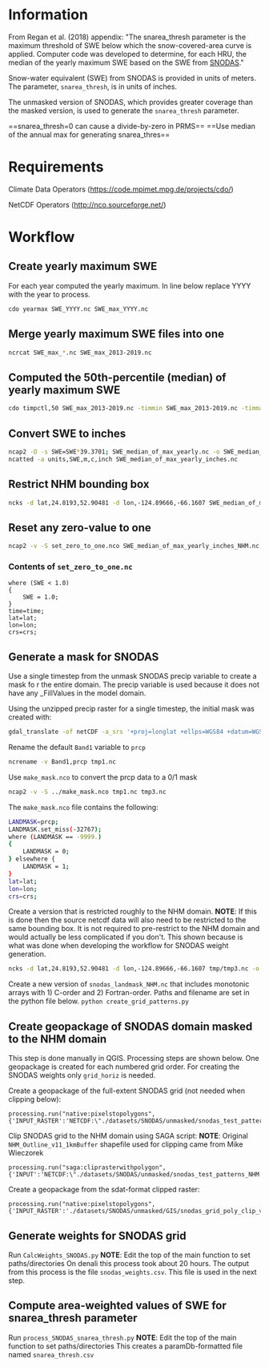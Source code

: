 
# Information
From Regan et al. (2018) appendix: "The snarea_thresh parameter is the maximum threshold of SWE below which the snow-covered-area curve is applied. Computer code was developed to determine, for each HRU, the median of the yearly maximum SWE based on the SWE from [SNODAS](https://nsidc.org/data/g02158)."

Snow-water equivalent (SWE) from SNODAS is provided in units of meters.
The parameter, `snarea_thresh`, is in units of inches. 

The unmasked version of SNODAS, which provides greater coverage than the masked version, is used to generate the `snarea_thresh` parameter. 

==snarea_thresh=0 can cause a divide-by-zero in PRMS==
==Use median of the annual max for generating snarea_thres==

# Requirements
Climate Data Operators (https://code.mpimet.mpg.de/projects/cdo/)

NetCDF Operators (http://nco.sourceforge.net/)

# Workflow
## Create yearly maximum SWE
For each year computed the yearly maximum. In line below replace YYYY with the year to process.
```bash
cdo yearmax SWE_YYYY.nc SWE_max_YYYY.nc
```

## Merge yearly maximum SWE files into one
```bash
ncrcat SWE_max_*.nc SWE_max_2013-2019.nc
```

## Computed the 50th-percentile (median) of yearly maximum SWE
```bash
cdo timpctl,50 SWE_max_2013-2019.nc -timmin SWE_max_2013-2019.nc -timmax SWE_max_2013-2019.nc SWE_median_of_max_yearly.nc
```

## Convert SWE to inches
```bash
ncap2 -O -s SWE=SWE*39.3701; SWE_median_of_max_yearly.nc -o SWE_median_of_max_yearly_inches.nc
ncatted -a units,SWE,m,c,inch SWE_median_of_max_yearly_inches.nc
```

## Restrict NHM bounding box
```bash
ncks -d lat,24.8193,52.90481 -d lon,-124.89666,-66.1607 SWE_median_of_max_yearly_inches.nc -o SWE_median_of_max_yearly_inches_NHM.nc
```

## Reset any zero-value to one
```bash
ncap2 -v -S set_zero_to_one.nco SWE_median_of_max_yearly_inches_NHM.nc SWE_median_of_max_yearly_inches_NHM_adj.nc
```

### Contents of `set_zero_to_one.nc`
```
where (SWE < 1.0)
{
    SWE = 1.0;
}
time=time;
lat=lat;
lon=lon;
crs=crs;
```

## Generate a mask for SNODAS
Use a single timestep from the unmask SNODAS precip variable to create a mask fo r the entire domain. The precip variable is used because it does not have any _FillValues in the model domain. 

Using the unzipped precip raster for a single timestep, the initial mask was created with:
```bash
gdal_translate -of netCDF -a_srs '+proj=longlat +ellps=WGS84 +datum=WGS84 +no_defs' -a_nodata -9999 -a_ullr -130.516666666661 58.2333333333310 -62.2499999999975 24.0999999999990 zz_ssmv01025SlL00T0024TTNATS2013010105DP001.dat tmp1.nc
```

Rename the default `Band1` variable to `prcp`
```bash
ncrename -v Band1,prcp tmp1.nc
```

Use `make_mask.nco` to convert the prcp data to a 0/1 mask
```bash
ncap2 -v -S ../make_mask.nco tmp1.nc tmp3.nc
```

The `make_mask.nco` file contains the following:
```bash
LANDMASK=prcp;
LANDMASK.set_miss(-32767);
where (LANDMASK == -9999.)
{
    LANDMASK = 0;
} elsewhere {
    LANDMASK = 1;
}
lat=lat;
lon=lon;
crs=crs;
```

Create a version that is restricted roughly to the NHM domain. 
__NOTE__: If this is done then the source netcdf data will also need to be restricted to the same bounding box. It is not required to pre-restrict to the NHM domain and would actually be less complicated if you don't. This shown because is what was done when developing the workflow for SNODAS weight generation.
```bash
ncks -d lat,24.8193,52.90481 -d lon,-124.89666,-66.1607 tmp/tmp3.nc -o snodas_landmask_NHM.nc
```

Create a new version of `snodas_landmask_NHM.nc` that includes monotonic arrays with 1) C-order and 2) Fortran-order. Paths and filename are set in the python file below.
```python create_grid_patterns.py```


## Create geopackage of SNODAS domain masked to the NHM domain
This step is done manually in QGIS. Processing steps are shown below. One geopackage is created for each numbered grid order. For creating the SNODAS weights only `grid_horiz` is needed.

Create a geopackage of the full-extent SNODAS grid (not needed when clipping below):
```
processing.run("native:pixelstopolygons", {'INPUT_RASTER':'NETCDF:\"./datasets/SNODAS/unmasked/snodas_test_patterns_NHM.nc\":grid_horiz','RASTER_BAND':1,'FIELD_NAME':'grid_horiz','OUTPUT':'./datasets/SNODAS/unmasked/tmp/snodas_grid_horiz_v1.gpkg'})
```

Clip SNODAS grid to the NHM domain using SAGA script:
__NOTE__: Original `NHM_Outline_v11_1kmBuffer` shapefile used for clipping came from Mike Wieczorek
```
processing.run("saga:cliprasterwithpolygon", {'INPUT':'NETCDF:\"./datasets/SNODAS/unmasked/snodas_test_patterns_NHM.nc\":grid_horiz','POLYGONS':'./datasets/SNODAS/unmasked/GIS/NHM_Outline_v11_1kmBuffer_WGS84.gpkg','OUTPUT':'./datasets/SNODAS/unmasked/GIS/snodas_grid_poly_clip_v2.sdat'})
```

Create a geopackage from the sdat-format clipped raster:
```
processing.run("native:pixelstopolygons", {'INPUT_RASTER':'./datasets/SNODAS/unmasked/GIS/snodas_grid_poly_clip_v2.sdat','RASTER_BAND':1,'FIELD_NAME':'grid_horiz','OUTPUT':'./datasets/SNODAS/unmasked/GIS/snodas_grid_NHMpoly_v1.gpkg'})
```

## Generate weights for SNODAS grid
Run `CalcWeights_SNODAS.py`
__NOTE__: Edit the top of the main function to set paths/directories
On denali this process took about 20 hours. The output from this process is the file `snodas_weights.csv`. This file is used in the next step.

## Compute area-weighted values of SWE for snarea_thresh parameter
Run `process_SNODAS_snarea_thresh.py`
__NOTE__: Edit the top of the main function to set paths/directories
This creates a paramDb-formatted file named `snarea_thresh.csv`




